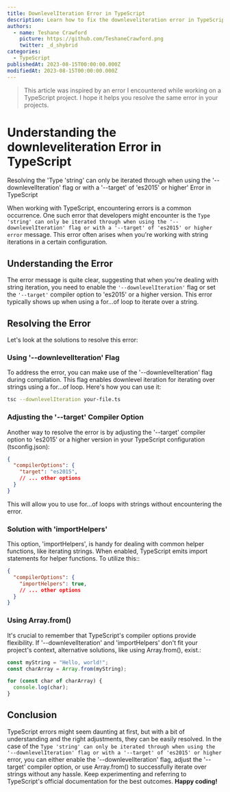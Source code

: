 ```yaml
---
title: DownlevelIteration Error in TypeScript
description: Learn how to fix the downleveliteration error in TypeScript.
authors:
  - name: Teshane Crawford
    picture: https://github.com/TeshaneCrawford.png
    twitter: _d_shybrid
categories:
  - TypeScript
publishedAt: 2023-08-15T00:00:00.000Z
modifiedAt: 2023-08-15T00:00:00.000Z
---
```


> This article was inspired by an error I encountered while working on a TypeScript project. I hope it helps you resolve the same error in your projects.

# Understanding the downleveliteration Error in TypeScript

Resolving the 'Type 'string' can only be iterated through when using the '--downlevelIteration' flag or with a '--target' of 'es2015' or higher' Error in TypeScript

When working with TypeScript, encountering errors is a common occurrence. One such error that developers might encounter is the `Type 'string' can only be iterated through when using the '--downlevelIteration' flag or with a '--target' of 'es2015' or higher error` message. This error often arises when you're working with string iterations in a certain configuration.

## Understanding the Error

The error message is quite clear, suggesting that when you're dealing with string iteration, you need to enable the `'--downlevelIteration'` flag or set the `'--target'` compiler option to 'es2015' or a higher version. This error typically shows up when using a for...of loop to iterate over a string.

## Resolving the Error

Let's look at the solutions to resolve this error:

### Using '--downlevelIteration' Flag

To address the error, you can make use of the '--downlevelIteration' flag during compilation. This flag enables downlevel iteration for iterating over strings using a for...of loop. Here's how you can use it:

```bash [command.bash]
tsc --downlevelIteration your-file.ts
```

### Adjusting the '--target' Compiler Option

Another way to resolve the error is by adjusting the '--target' compiler option to 'es2015' or a higher version in your TypeScript configuration (tsconfig.json):

```json [tsconfig.json]
{
  "compilerOptions": {
    "target": "es2015",
    // ... other options
  }
}
```

This will allow you to use for...of loops with strings without encountering the error.

### Solution with 'importHelpers'

This option, 'importHelpers', is handy for dealing with common helper functions, like iterating strings. When enabled, TypeScript emits import statements for helper functions. To utilize this::

```json [tsconfig.json]
{
  "compilerOptions": {
    "importHelpers": true,
    // ... other options
  }
}
```

### Using Array.from()

It's crucial to remember that TypeScript's compiler options provide flexibility. If '--downlevelIteration' and 'importHelpers' don't fit your project's context, alternative solutions, like using Array.from(), exist.:

```ts [your-file.ts]
const myString = "Hello, world!";
const charArray = Array.from(myString);

for (const char of charArray) {
  console.log(char);
}
```

## Conclusion

TypeScript errors might seem daunting at first, but with a bit of understanding and the right adjustments, they can be easily resolved. In the case of the `Type 'string' can only be iterated through when using the '--downlevelIteration' flag or with a '--target' of 'es2015' or higher` error, you can either enable the '--downlevelIteration' flag, adjust the '--target' compiler option, or use Array.from() to successfully iterate over strings without any hassle. Keep experimenting and referring to TypeScript's official documentation for the best outcomes. **Happy coding!**
